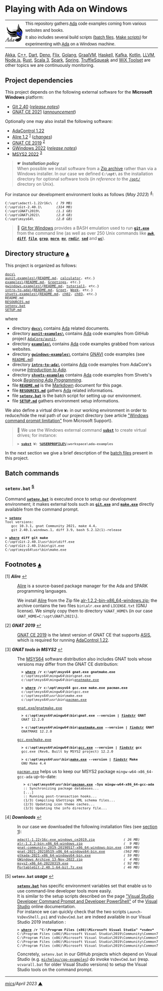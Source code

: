 # <span id="top">Playing with Ada on Windows</span>

<table style="font-family:Helvetica,Arial;line-height:1.6;">
  <tr>
  <td style="border:0;padding:0 10px 0 0;min-width:25%;"><a href="https://www.adacore.com/" rel="external"><img src="docs/images/adamascot.png" width="100" alt="Ada project"/></a></td>
  <td style="border:0;padding:0;vertical-align:text-top;">This repository gathers <a href="https://www.adacore.com/" rel="external" title="Ada">Ada</a> code examples coming from various websites and books.<br/>
  It also includes several build scripts (<a href="https://en.wikibooks.org/wiki/Windows_Batch_Scripting" rel="external">batch files</a>, <a href="https://makefiletutorial.com/" rel="external">Make scripts</a>) for experimenting with <a href="https://www.adacore.com/" rel="external">Ada</a> on a Windows machine.
  </td>
  </tr>
</table>

[Akka][akka_examples], [C++][cpp_examples], [Dart][dart_examples], [Deno][deno_examples], [Flix][flix_examples], [Golang][golang_examples], [GraalVM][graalvm_examples], [Haskell][haskell_examples], [Kafka][kafka_examples], [Kotlin][kotlin_examples], [LLVM][llvm_examples], [Node.js][nodejs_examples], [Rust][rust_examples], [Scala 3][scala3_examples], [Spark][spark_examples], [Spring][spring_examples], [TruffleSqueak][trufflesqueak_examples] and [WiX Toolset][wix_examples] are other topics we are continuously monitoring.

## <span id="proj_deps">Project dependencies</span>

This project depends on the following external software for the **Microsoft Windows** platform:

- [Git 2.40][git_releases] ([*release notes*][git_relnotes])
- [GNAT CE 2021][gnat2021_downloads] ([*announcement*][gnat2021_announcement])

Optionally one may also install the following software:

- [AdaControl 1.22][adactl_downloads]
- [Alire 1.2][alire_downloads] <sup id="anchor_01">[1](#footnote_01)</sup> ([*changes*][alire_changes])
- [GNAT CE 2019][gnat2019_downloads] <sup id="anchor_02">[2](#footnote_02)</sup>
- [GWindows 2022][gwindows_downloads] ([*release notes*][gwindows_relnotes])
- [MSYS2 2022][msys2_downloads] <sup id="anchor_03">[3](#footnote_03)</sup>

> **&#9755;** ***Installation policy***<br/>
> When possible we install software from a [Zip archive][zip_archive] rather than via a Windows installer. In our case we defined **`C:\opt\`** as the installation directory for optional software tools (*in reference to* the [`/opt/`][linux_opt] directory on Unix).

For instance our development environment looks as follows (*May 2023*) <sup id="anchor_04">[4](#footnote_04)</sup>:

<pre style="font-size:80%;">
C:\opt\adactl-1.22r16c\  <i>( 79 MB)</i>
C:\opt\Git-2.40.1\       <i>(314 MB)</i>
C:\opt\GNAT\2019\        <i>(1.1 GB)</i>
C:\opt\GNAT\2021\        <i>(2.8 GB)</i>
C:\opt\msys64\           <i>(2.8 GB)</i>
</pre>

> **:mag_right:** [Git for Windows][git_releases] provides a BASH emulation used to run [**`git.exe`**][git_cli] from the command line (as well as over 250 Unix commands like [**`awk`**][man1_awk], [**`diff`**][man1_diff], [**`file`**][man1_file], [**`grep`**][man1_grep], [**`more`**][man1_more], [**`mv`**][man1_mv], [**`rmdir`**][man1_rmdir], [**`sed`**][man1_sed] and [**`wc`**][man1_wc]).

## <span id="structure">Directory structure</span> [**&#x25B4;**](#top)

This project is organized as follows:
<pre style="font-size:80%;">
<a href="docs/">docs\</a>
<a href="aunit-examples/">aunit-examples\</a>{<a href="aunit-examples/README.md">README.md</a>, <a href="aunit-examples/calculator/">calculator</a>, etc.}
<a href="examples/">examples\</a>{<a href="examples/README.md">README.md</a>, <a href="examples/Greetings">Greetings</a>, etc.}
<a href="gwindows-examples/">gwindows-examples\</a>{<a href="gwindows-examples/README.md">README.md</a>, <a href="gwindows-examples/tutorial1">tutorial1</a>, etc.}
<a href="intro-to-ada/">intro-to-ada\</a>{<a href="intro-to-ada/README.md">README.md</a>, <a href="intro-to-ada/Greet/">Greet</a>, <a href="intro-to-ada/Week/">Week</a>, etc.}
<a href="shvets-examples/">shvets-examples\</a>{<a href="shvets-examples/README.md">README.md</a>, <a href="shvets-examples/ch02">ch02</a>, <a href="shvets-examples/ch03">ch03</a>, etc.}
README.md
<a href="RESOURCES.md">RESOURCES.md</a>
<a href="setenv.bat">setenv.bat</a>
<a href="SETUP.md">SETUP.md</a>
</pre>

where

- directory [**`docs\`**](docs/) contains [Ada] related documents.
- directory [**`aunit-examples\`**](aunit-examples/) contains [Ada] code examples from GitHub project [`AdaCore/aunit`](https://github.com/AdaCore/aunit).
- directory [**`examples\`**](examples/) contains [Ada] code examples grabbed from various websites.
- directory [**`gwindows-examples\`**](./gwindows-examples/) contains [GNAVI] code examples (see [`README.md`](./gwindows-examples/README.md))
- directory [**`intro-to-ada\`**](intro-to-ada/) contains [Ada] code examples from AdaCore's course <a href="https://learn.adacore.com/courses/intro-to-ada" rel="external">*Introduction to Ada*</a>.
- directory [**`shvets-examples`**](./shvets-examples/) contains [Ada] code examples from Shvets's book <a href="https://www.apress.com/9781484254271" rel="external">*Beginning Ada Programming*</a>.
- file [**`README.md`**](README.md) is the [Markdown][github_markdown] document for this page.
- file [**`RESOURCES.md`**](RESOURCES.md) gathers [Ada] related informations.
- file [**`setenv.bat`**](setenv.bat) is the batch script for setting up our environment.
- file [**`SETUP.md`**](SETUP.md) gathers environment setup informations.


We also define a virtual drive **`W:`** in our working environment in order to reduce/hide the real path of our project directory (see article ["Windows command prompt limitation"][windows_limitation] from Microsoft Support).
> **:mag_right:** We use the Windows external command [**`subst`**][windows_subst] to create virtual drives; for instance:
>
> <pre style="font-size:80%;">
> <b>&gt; <a href="https://docs.microsoft.com/en-us/windows-server/administration/windows-commands/subst">subst</a> W: <a href="https://docs.microsoft.com/en-us/windows/deployment/usmt/usmt-recognized-environment-variables#bkmk-2">%USERPROFILE%</a>\workspace\ada-examples</b>
> </pre>

In the next section we give a brief description of the [batch files][windows_batch_file] present in this project.

## <span id="commands">Batch commands</span>

### **`setenv.bat`** <sup id="anchor_05">[5](#footnote_05)</sup>

Command [**`setenv.bat`**](setenv.bat) is executed once to setup our development environment; it makes external tools such as [**`git.exe`**][git_cli] and [**`make.exe`**][make_cli] directly available from the command prompt.

<pre style="font-size:80%;">
<b>&gt; <a href="setenv.bat">setenv</a></b>
Tool versions:
   gcc 10.3.1, gnat Community 2021, make 4.4,
   git 2.40.1.windows.1, diff 3.9, bash 5.2.12(1)-release

<b>&gt; <a href="https://docs.microsoft.com/en-us/windows-server/administration/windows-commands/where_1" rel="external">where</a> diff git make</b>
C:\opt\Git-2.40.1\usr\bin\diff.exe
C:\opt\Git-2.40.1\bin\git.exe
C:\opt\msys64\usr\bin\make.exe
</pre>

## <span id="footnotes">Footnotes</span> [**&#x25B4;**](#top)

<span id="footnote_01">[1]</span> ***Alire*** [↩](#anchor_01)

<dl><dd>
 <p>
 <a href="https://alire.ada.dev/docs/">Alire</a> is a source-based package manager for the Ada and SPARK programming languages.
 </p>
 <p >
 We install <a href="https://alire.ada.dev/docs/">Alire</a> from the Zip file <a href="https://github.com/alire-project/alire/releases" rel="external">alr-1.2.2-bin-x86_64-windows.zip</a>; the archive contains the two files <code>bin\alr.exe</code> and <code>LICENSE.txt</code> (GNU license). We simply copy them to directory <code>%GNAT_HOME%</code> (in our case <code>GNAT_HOME=C:\opt\GNAT\2021\</code>).
</dd></dl>

<span id="footnote_02">[2]</span> ***GNAT 2019*** [↩](#anchor_02)

<dl><dd>
<a href="https://www.adacore.com/download/more" rel="external">GNAT CE 2019</a> is the latest version of GNAT CE that supports <a href="https://en.wikipedia.org/wiki/Ada_Semantic_Interface_Specification">ASIS</a>, which is required for running <a href="https://www.adalog.fr/en/adacontrol.html">AdaControl 1.22</a>.
</dd></dl>

<span id="footnote_03">[3]</span> ***GNAT tools in MSYS2*** [↩](#anchor_03)

<dl><dd>
The <a href="http://repo.msys2.org/distrib/x86_64/" rel="external">MSYS64</a> software distribution also includes GNAT tools whose versions may differ from the GNAT CE distribution:
</dd>
<dd>
<pre style="font-size:80%;max-width:484px;">
  <b>&gt; <a href="https://docs.microsoft.com/en-us/windows-server/administration/windows-commands/where_1" rel="external">where</a> /r c:\opt\msys64 gnat.exe gnatmake.exe</b>
  c:\opt\msys64\mingw64\bin\gnat.exe
  c:\opt\msys64\mingw64\bin\<a href="https://gcc.gnu.org/onlinedocs/gcc-12.1.0/gnat_ugn/Running-gnatmake.html#Running-gnatmake" rel="external">gnatmake.exe</a>
  &nbsp;
  <b>&gt; <a href="https://docs.microsoft.com/en-us/windows-server/administration/windows-commands/where_1" rel="external">where</a> /r c:\opt\msys64 gcc.exe make.exe pacman.exe</b>
  c:\opt\msys64\mingw64\bin\gcc.exe
  c:\opt\msys64\usr\bin\make.exe
  c:\opt\msys64\usr\bin\<a href="https://www.archlinux.org/pacman/pacman.8.html" rel="external">pacman.exe</a>
</pre>
</dd>
<dd>
<a href=""><code>gnat.exe</code>/<code>gnatmake.exe</code></a>
<pre style="font-size:80%;">
  <b>&gt; c:\opt\msys64\mingw64\bin\gnat.exe --version | <a href="https://docs.microsoft.com/en-us/windows-server/administration/windows-commands/findstr" rel="external">findstr</a> GNAT</b>
  GNAT 12.2.0
&nbsp;
  <b>&gt; c:\opt\msys64\mingw64\bin\<a href="https://gcc.gnu.org/onlinedocs/gcc-12.1.0/gnat_ugn/Running-gnatmake.html#Running-gnatmake" rel="external">gnatmake.exe</a> --version | <a href="https://docs.microsoft.com/en-us/windows-server/administration/windows-commands/findstr" rel="external">findstr</a> GNAT</b>
  GNATMAKE 12.2.0
</pre>
</dd>
<dd>
<a href=""><code>gcc.exe</code>/<code>make.exe</code></a>
<pre style="font-size:80%;">
  <b>&gt; c:\opt\msys64\mingw64\bin\<a href="https://gcc.gnu.org/onlinedocs/gcc/Invoking-GCC.html" rel="external">gcc.exe</a> --version | <a href="https://docs.microsoft.com/en-us/windows-server/administration/windows-commands/findstr" rel="external">findstr</a> gcc</b>
  gcc.exe (Rev6, Built by MSYS2 project) 12.2.0
  &nbsp;
  <b>&gt; c:\opt\msys64\usr\bin\<a href="https://www.gnu.org/software/make/manual/make.html" rel="external">make.exe</a> --version | <a href="https://docs.microsoft.com/en-us/windows-server/administration/windows-commands/findstr" rel="external">findstr</a> Make</b>
  GNU Make 4.4
</pre>
</dd>

<dd>
<a href="https://wiki.archlinux.org/index.php/Pacman"><code>pacman.exe</code></a> helps us to keep our MSYS2 package <code>mingw-w64-x86_64-gcc-ada</code> up-to-date:
</dd>
<dd>
<pre style="font-size:80%;">
   <b>&gt; c:\opt\msys64\usr\bin\<a href="https://www.archlinux.org/pacman/pacman.8.html" rel="external">pacman.exe</a> -Syu mingw-w64-x86_64-gcc-ada</b>
   :: Synchronizing package databases...
   [...]
   :: Running post-transaction hooks...
   (1/3) Compiling GSettings XML schema files...
   (2/3) Updating icon theme caches...
   (3/3) Updating the info directory file...
</pre>
</dd></dl>

<span id="footnote_04">[4]</span> ***Downloads*** [↩](#anchor_04)

<dl><dd>
In our case we downloaded the following installation files (see <a href="#proj_deps">section 1</a>):
</dd>
<dd>
<pre style="font-size:80%;">
<a href="https://www.adalog.fr/en/adacontrol.html" rel="external">adactl-1.22r16c-exe_windows_ce2019.zip</a>              <i>( 26 MB)</i>
<a href="https://github.com/alire-project/alire/releases/" rel="external">alr-1.2.2-bin-x86_64-windows.zip</a>                    <i>(  9 MB)</i>
<a href="https://www.adacore.com/download/more">gnat-community-2019-20190517-x86_64-windows-bin.exe</a> <i>(380 MB)</i>
<a href="https://www.adacore.com/download" rel="external">gnat-2021-20210519-x86_64-windows64-bin.exe</a>         <i>(562 MB)</i>
<a href="https://www.adacore.com/download/more">gtkada-2021-x86_64-windows64-bin.exe</a>                <i>( 59 MB)</i>
<a href="https://sourceforge.net/projects/gnavi/files/">GWindows Archive 13-Nov-2022.zip</a>                    <i>(  4 MB)</i>
<a href="https://repo.msys2.org/distrib/x86_64/">msys2-x86_64-20220319.exe</a>                           <i>( 92 MB)</i>
<a href="https://git-scm.com/download/win">PortableGit-2.40.1-64-bit.7z.exe</a>                    <i>( 46 MB)</i>
</pre>
</dd></dl>

<span id="footnote_05">[5]</span> **`setenv.bat` *usage*** [↩](#anchor_05)

<dl><dd>
<a href=./setenv.bat><code><b>setenv.bat</b></code></a> has specific environment variables set that enable us to use command-line developer tools more easily.
</dd>
<dd>It is similar to the setup scripts described on the page <a href="https://learn.microsoft.com/en-us/visualstudio/ide/reference/command-prompt-powershell" rel="external">"Visual Studio Developer Command Prompt and Developer PowerShell"</a> of the <a href="https://learn.microsoft.com/en-us/visualstudio/windows" rel="external">Visual Studio</a> online documentation.
</dd>
<dd>
For instance we can quickly check that the two scripts <code>Launch-VsDevShell.ps1</code> and <code>VsDevCmd.bat</code> are indeed available in our Visual Studio 2019 installation :
<pre style="font-size:80%;">
<b>&gt; <a href="https://learn.microsoft.com/en-us/windows-server/administration/windows-commands/where" rel="external">where</a> /r "C:\Program Files (x86)\Microsoft Visual Studio" *vsdev*</b>
C:\Program Files (x86)\Microsoft Visual Studio\2019\Community\Common7\Tools\Launch-VsDevShell.ps1
C:\Program Files (x86)\Microsoft Visual Studio\2019\Community\Common7\Tools\VsDevCmd.bat
C:\Program Files (x86)\Microsoft Visual Studio\2019\Community\Common7\Tools\vsdevcmd\core\vsdevcmd_end.bat
C:\Program Files (x86)\Microsoft Visual Studio\2019\Community\Common7\Tools\vsdevcmd\core\vsdevcmd_start.bat
</pre>
</dd>
<dd>
Concretely, <code>setenv.bat</code> in our GitHub projects which depend on Visual Studio (e.g. <a href="https://github.com/michelou/cpp-examples"><code>michelou/cpp-examples</code></a>) do invoke <code>VsDevCmd.bat</code> (resp. <code>vcvarall.bat</code> for older Visual Studio versions) to setup the Visual Studio tools on the command prompt. 
</dd></dl>

***

*[mics](https://lampwww.epfl.ch/~michelou/)/April 2023* [**&#9650;**](#top)
<span id="bottom">&nbsp;</span>

<!-- link refs -->

[ada]: https://www.adacore.com/
[adactl_downloads]: https://www.adalog.fr/en/adacontrol.html
[akka_examples]: https://github.com/michelou/akka-examples
[alire_changes]: https://github.com/alire-project/alire/blob/master/doc/user-changes.md#release-12
[alire_downloads]: https://github.com/alire-project/alire/releases/
[cpp_examples]: https://github.com/michelou/cpp-examples
[dart_examples]: https://github.com/michelou/dart-examples
[deno_examples]: https://github.com/michelou/deno-examples
[flix_examples]: https://github.com/michelou/flix-examples
[git_cli]: https://git-scm.com/docs/git
[git_releases]: https://git-scm.com/download/win
[git_relnotes]: https://raw.githubusercontent.com/git/git/master/Documentation/RelNotes/2.40.1.txt
[github_markdown]: https://github.github.com/gfm/
[gnat2019_downloads]: https://www.adacore.com/download/more
[gnat2021_announcement]: https://blog.adacore.com/gnat-community-2021-is-here
[gnat2021_downloads]: https://www.adacore.com/download
[gnavi]: https://sourceforge.net/projects/gnavi/
[golang_examples]: https://github.com/michelou/golang-examples
[graalvm_examples]: https://github.com/michelou/graalvm-examples
[gwindows_downloads]: https://sourceforge.net/projects/gnavi/files/
[gwindows_relnotes]: https://sourceforge.net/p/gnavi/news/2022/11/gwindows-release-13-nov-2022-revision-459/
[haskell_examples]: https://github.com/michelou/haskell-examples
[kafka_examples]: https://github.com/michelou/kafka-examples
[kotlin_examples]: https://github.com/michelou/kotlin-examples
[linux_opt]: https://tldp.org/LDP/Linux-Filesystem-Hierarchy/html/opt.html
[llvm_examples]: https://github.com/michelou/llvm-examples
[make_cli]: https://www.gnu.org/software/make/manual/html_node/Options-Summary.html
[man1_awk]: https://www.linux.org/docs/man1/awk.html
[man1_diff]: https://www.linux.org/docs/man1/diff.html
[man1_file]: https://www.linux.org/docs/man1/file.html
[man1_grep]: https://www.linux.org/docs/man1/grep.html
[man1_more]: https://www.linux.org/docs/man1/more.html
[man1_mv]: https://www.linux.org/docs/man1/mv.html
[man1_rmdir]: https://www.linux.org/docs/man1/rmdir.html
[man1_sed]: https://www.linux.org/docs/man1/sed.html
[man1_wc]: https://www.linux.org/docs/man1/wc.html
[msys2_downloads]: http://repo.msys2.org/distrib/x86_64/
[nodejs_examples]: https://github.com/michelou/nodejs-examples
[rust_examples]: https://github.com/michelou/rust-examples
[scala3_examples]: https://github.com/michelou/dotty-examples
[spark_examples]: https://github.com/michelou/spark-examples
[spring_examples]: https://github.com/michelou/spring-examples
[trufflesqueak_examples]: https://github.com/michelou/trufflesqueak-examples
[unix_opt]: https://tldp.org/LDP/Linux-Filesystem-Hierarchy/html/opt.html
[windows_batch_file]: https://en.wikibooks.org/wiki/Windows_Batch_Scripting
[windows_limitation]: https://support.microsoft.com/en-gb/help/830473/command-prompt-cmd-exe-command-line-string-limitation
[windows_subst]: https://docs.microsoft.com/en-us/windows-server/administration/windows-commands/subst
[wix_examples]: https://github.com/michelou/wix-examples
[zip_archive]: https://www.howtogeek.com/178146/htg-explains-everything-you-need-to-know-about-zipped-files/
